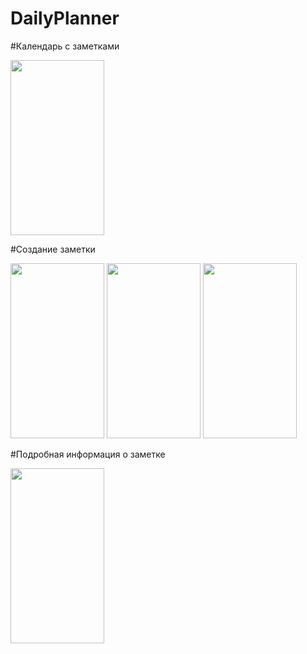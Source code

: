 # DailyPlanner

#Календарь с заметками

<img src="https://user-images.githubusercontent.com/52373415/205028391-9a304dac-f3d4-454b-93d5-80cb2ee18135.png" width="150" height="280">

#Создание заметки

<img src="https://user-images.githubusercontent.com/52373415/205028325-0f35285a-a7f9-499f-a1f6-4abfe3e9e838.png" width="150" height="280">


<img src="https://user-images.githubusercontent.com/52373415/205028572-438828b2-b09b-4fca-ae92-e80e657f6f0e.png" width="150" height="280">

<img src="https://user-images.githubusercontent.com/52373415/205028605-312d8d46-7f82-49bc-bdfb-daeded9412ba.png" width="150" height="280">

#Подробная информация о заметке

<img src="https://user-images.githubusercontent.com/52373415/205028487-f27c8665-0f06-44f6-9517-ff4b0244b4e2.png" width="150" height="280">

